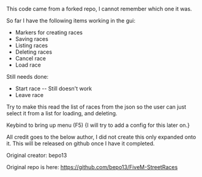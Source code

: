 This code came from a forked repo, I cannot remember which one it was.

So far I have the following items working in the gui:
* Markers for creating races
* Saving races
* Listing races
* Deleting races
* Cancel race
* Load race

Still needs done: 
* Start race -- Still doesn't work
* Leave race

Try to make this read the list of races from the json so the user can just select it from a list for loading, and deleting.

Keybind to bring up menu (F5) {I will try to add a config for this later on.}

All credit goes to the below author, I did not create this only expanded onto it. This will be released on github once I have it completed.

Original creator: bepo13

Original repo is here: https://github.com/bepo13/FiveM-StreetRaces